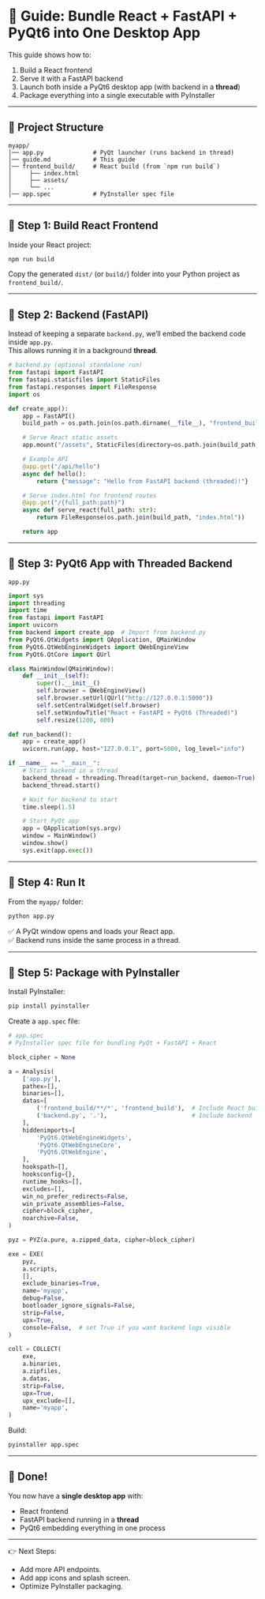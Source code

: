 # 🚀 Guide: Bundle React + FastAPI + PyQt6 into One Desktop App

This guide shows how to:  
1. Build a React frontend  
2. Serve it with a FastAPI backend  
3. Launch both inside a PyQt6 desktop app (with backend in a **thread**)  
4. Package everything into a single executable with PyInstaller  

---

## 📂 Project Structure

```
myapp/
│── app.py              # PyQt launcher (runs backend in thread)
│── guide.md            # This guide
│── frontend_build/     # React build (from `npm run build`)
│     ├── index.html
│     ├── assets/
│     └── ...
│── app.spec            # PyInstaller spec file
```

---

## 🔹 Step 1: Build React Frontend

Inside your React project:

```bash
npm run build
```

Copy the generated `dist/` (or `build/`) folder into your Python project as `frontend_build/`.

---

## 🔹 Step 2: Backend (FastAPI)

Instead of keeping a separate `backend.py`, we’ll embed the backend code inside `app.py`.  
This allows running it in a background **thread**.

```python
# backend.py (optional standalone run)
from fastapi import FastAPI
from fastapi.staticfiles import StaticFiles
from fastapi.responses import FileResponse
import os

def create_app():
    app = FastAPI()
    build_path = os.path.join(os.path.dirname(__file__), "frontend_build")

    # Serve React static assets
    app.mount("/assets", StaticFiles(directory=os.path.join(build_path, "assets")), name="assets")

    # Example API
    @app.get("/api/hello")
    async def hello():
        return {"message": "Hello from FastAPI backend (threaded)!"}

    # Serve index.html for frontend routes
    @app.get("/{full_path:path}")
    async def serve_react(full_path: str):
        return FileResponse(os.path.join(build_path, "index.html"))

    return app
```

---

## 🔹 Step 3: PyQt6 App with Threaded Backend

`app.py`

```python
import sys
import threading
import time
from fastapi import FastAPI
import uvicorn
from backend import create_app  # Import from backend.py
from PyQt6.QtWidgets import QApplication, QMainWindow
from PyQt6.QtWebEngineWidgets import QWebEngineView
from PyQt6.QtCore import QUrl

class MainWindow(QMainWindow):
    def __init__(self):
        super().__init__()
        self.browser = QWebEngineView()
        self.browser.setUrl(QUrl("http://127.0.0.1:5000"))
        self.setCentralWidget(self.browser)
        self.setWindowTitle("React + FastAPI + PyQt6 (Threaded)")
        self.resize(1200, 800)

def run_backend():
    app = create_app()
    uvicorn.run(app, host="127.0.0.1", port=5000, log_level="info")

if __name__ == "__main__":
    # Start backend in a thread
    backend_thread = threading.Thread(target=run_backend, daemon=True)
    backend_thread.start()

    # Wait for backend to start
    time.sleep(1.5)

    # Start PyQt app
    app = QApplication(sys.argv)
    window = MainWindow()
    window.show()
    sys.exit(app.exec())
```

---

## 🔹 Step 4: Run It

From the `myapp/` folder:

```bash
python app.py
```

✅ A PyQt window opens and loads your React app.  
✅ Backend runs inside the same process in a thread.  

---

## 🔹 Step 5: Package with PyInstaller

Install PyInstaller:

```bash
pip install pyinstaller
```

Create a `app.spec` file:

```python
# app.spec
# PyInstaller spec file for bundling PyQt + FastAPI + React

block_cipher = None

a = Analysis(
    ['app.py'],
    pathex=[],
    binaries=[],
    datas=[
        ('frontend_build/**/*', 'frontend_build'),  # Include React build
        ('backend.py', '.'),                        # Include backend
    ],
    hiddenimports=[
        'PyQt6.QtWebEngineWidgets',
        'PyQt6.QtWebEngineCore',
        'PyQt6.QtWebEngine',
    ],
    hookspath=[],
    hooksconfig={},
    runtime_hooks=[],
    excludes=[],
    win_no_prefer_redirects=False,
    win_private_assemblies=False,
    cipher=block_cipher,
    noarchive=False,
)

pyz = PYZ(a.pure, a.zipped_data, cipher=block_cipher)

exe = EXE(
    pyz,
    a.scripts,
    [],
    exclude_binaries=True,
    name='myapp',
    debug=False,
    bootloader_ignore_signals=False,
    strip=False,
    upx=True,
    console=False,  # set True if you want backend logs visible
)

coll = COLLECT(
    exe,
    a.binaries,
    a.zipfiles,
    a.datas,
    strip=False,
    upx=True,
    upx_exclude=[],
    name='myapp',
)
```

Build:

```bash
pyinstaller app.spec
```

---

## 🎉 Done!

You now have a **single desktop app** with:  
- React frontend  
- FastAPI backend running in a **thread**  
- PyQt6 embedding everything in one process  

---

👉 Next Steps:  
- Add more API endpoints.  
- Add app icons and splash screen.  
- Optimize PyInstaller packaging.  
